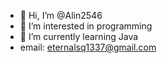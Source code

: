 - 👋 Hi, I’m @Alin2546
- 👀 I’m interested in programming 
- 🌱 I’m currently learning Java
- email: eternalsq1337@gmail.com


<!---
Alin2546/Alin2546 is a ✨ special ✨ repository because its `README.md` (this file) appears on your GitHub profile.
You can click the Preview link to take a look at your changes.
--->
